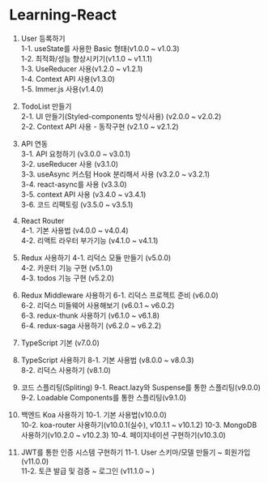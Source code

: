 # Learning-React

1. User 등록하기  
	1-1. useState를 사용한 Basic 형태(v1.0.0 ~ v1.0.3)  
	1-2. 최적화/성능 향상시키기(v1.1.0 ~ v1.1.1)  
	1-3. UseReducer 사용(v1.2.0 ~ v1.2.1)  
	1-4. Context API 사용(v1.3.0)  
	1-5. Immer.js 사용(v1.4.0)  
  
2. TodoList 만들기  
	2-1. UI 만들기(Styled-components 방식사용) (v2.0.0 ~ v2.0.2)  
	2-2. Context API 사용 - 동작구현 (v2.1.0 ~ v2.1.2)  
  	
3. API 연동  
	3-1. API 요청하기 (v3.0.0 ~ v3.0.1)  
	3-2. useReducer 사용 (v3.1.0)  
	3-3. useAsync 커스텀 Hook 분리해서 사용 (v3.2.0 ~ v3.2.1)  
	3-4. react-async를 사용 (v3.3.0)  
	3-5. context API 사용 (v3.4.0 ~ v3.4.1)  
	3-6. 코드 리팩토링 (v3.5.0 ~ v3.5.1)  

4. React Router  
	4-1. 기본 사용법 (v4.0.0 ~ v4.0.4)  
	4-2. 리액트 라우터 부가기능 (v4.1.0 ~ v4.1.1)  

5. Redux 사용하기
	4-1. 리덕스 모듈 만들기 (v5.0.0)  
	4-2. 카운터 기능 구현 (v5.1.0)  
	4-3. todos 기능 구현 (v5.2.0)  

6. Redux Middleware 사용하기
	6-1. 리덕스 프로젝트 준비 (v6.0.0)  
	6-2. 리덕스 미들웨어 사용해보기 (v6.0.1 ~ v6.0.2)  
	6-3. redux-thunk 사용하기 (v6.1.0 ~ v6.1.8)  
	6-4. redux-saga 사용하기 (v6.2.0 ~ v6.2.2)  

7. TypeScript 기본 (v7.0.0)

8. TypeScript 사용하기
	8-1. 기본 사용법 (v8.0.0 ~ v8.0.3)  
	8-2. 리덕스 사용하기 (v8.1.0)  

9. 코드 스플리팅(Spliting)
	9-1. React.lazy와 Suspense를 통한 스플리팅(v9.0.0)  
	9-2. Loadable Components를 통한 스플리팅(v9.1.0)

10. 백엔드 Koa 사용하기
	10-1. 기본 사용법(v10.0.0)  
	10-2. koa-router 사용하기(v10.0.1(실수), v10.1.1 ~ v10.1.2)
	10-3. MongoDB 사용하기(v10.2.0 ~ v10.2.3)
	10-4. 페이지네이션 구현하기(v10.3.0)

11. JWT를 통한 인증 시스템 구현하기
	11-1. User 스키마/모델 만들기 ~ 회원가입 (v11.0.0)  
	11-2. 토큰 발급 및 검증 ~ 로그인 (v11.1.0 ~ )